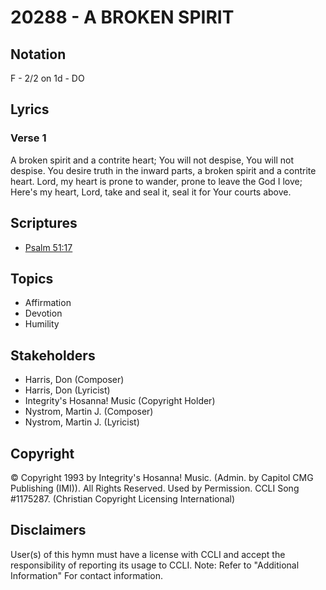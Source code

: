 # 20288 - A BROKEN SPIRIT

## Notation

F - 2/2 on 1d - DO

## Lyrics

### Verse 1

A broken spirit and a contrite heart; You will not despise, You will not despise. You desire truth in the inward parts, a broken spirit and a contrite heart. Lord, my heart is prone to wander, prone to leave the God I love; Here's my heart, Lord, take and seal it, seal it for Your courts above. 


## Scriptures

- [Psalm 51:17](https://www.biblegateway.com/passage/?search=Psalm%2051%3A17)

## Topics

- Affirmation
- Devotion
- Humility

## Stakeholders

- Harris, Don (Composer)
- Harris, Don (Lyricist)
- Integrity's Hosanna! Music (Copyright Holder)
- Nystrom, Martin J. (Composer)
- Nystrom, Martin J. (Lyricist)

## Copyright

© Copyright 1993 by Integrity's Hosanna! Music. (Admin. by Capitol CMG Publishing (IMI)). All Rights Reserved. Used by Permission. CCLI Song #1175287.
(Christian Copyright Licensing International)

## Disclaimers

User(s) of this hymn must have a license with CCLI and accept the responsibility of reporting its usage to CCLI.
Note: Refer to "Additional Information" For contact information.

